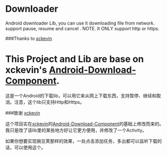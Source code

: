 Downloader
==========

Android downloader Lib, you can use it  downloading file from network. support pause, resume and cancel . NOTE. It ONLY support http or https.

###Thanks to 
[xckevin](https://github.com/xckevin)

This Project and Lib are base on xckevin's [Android-Download-Component](https://github.com/xckevin/Android-Download-Component).
=======

这是一个Android的下载lib，可以用它来从网上下载东西，支持暂停、继续和取消。注意，这个lib只支持Http和Https。

###致谢
[xckevin](https://github.com/xckevin)

这个项目实在[xckevin](https://github.com/xckevin)的[Android-Download-Component](https://github.com/xckevin/Android-Download-Component)的基础上修改而来的。
我只是改了该lib里的某些地方好让它更方便用，并修改了一个Activity。

如果你想要实现豌豆荚那样的效果，一处点击添加任务，多出都可以监听下载的话，可以使用这个。
